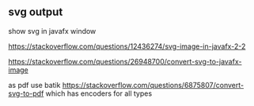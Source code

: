 


## svg output

show svg in javafx window

https://stackoverflow.com/questions/12436274/svg-image-in-javafx-2-2


https://stackoverflow.com/questions/26948700/convert-svg-to-javafx-image

as pdf use batik https://stackoverflow.com/questions/6875807/convert-svg-to-pdf
which has encoders for all types
